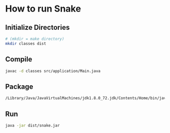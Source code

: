 How to run Snake
===

Initialize Directories
---
```bash
# (mkdir = make directory)
mkdir classes dist
```

Compile
---
```bash
javac -d classes src/application/Main.java
```

Package
---
```bash
/Library/Java/JavaVirtualMachines/jdk1.8.0_72.jdk/Contents/Home/bin/javapackager -createjar -appclass application.Main -srcdir classes -outdir dist -outfile snake.jar -v
```

Run
---
```bash
java -jar dist/snake.jar
```
